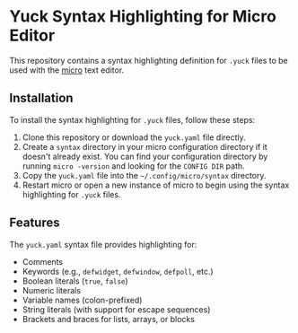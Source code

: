 # Yuck Syntax Highlighting for Micro Editor

This repository contains a syntax highlighting definition for `.yuck` files to be used with the [micro](https://micro-editor.github.io/) text editor.

## Installation

To install the syntax highlighting for `.yuck` files, follow these steps:

1. Clone this repository or download the `yuck.yaml` file directly.
2. Create a `syntax` directory in your micro configuration directory if it doesn't already exist. You can find your configuration directory by running `micro -version` and looking for the `CONFIG DIR` path.
3. Copy the `yuck.yaml` file into the `~/.config/micro/syntax` directory.
4. Restart micro or open a new instance of micro to begin using the syntax highlighting for `.yuck` files.

## Features

The `yuck.yaml` syntax file provides highlighting for:

- Comments
- Keywords (e.g., `defwidget`, `defwindow`, `defpoll`, etc.)
- Boolean literals (`true`, `false`)
- Numeric literals
- Variable names (colon-prefixed)
- String literals (with support for escape sequences)
- Brackets and braces for lists, arrays, or blocks
